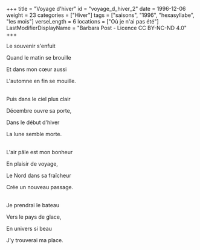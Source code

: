 +++
title = "Voyage d'hiver"
id = "voyage_d_hiver_2"
date = 1996-12-06
weight = 23
categories = ["Hiver"]
tags = ["saisons", "1996", "hexasyllabe", "les mois"]
verseLength = 6
locations = ["Où je n'ai pas été"]
LastModifierDisplayName = "Barbara Post - Licence CC BY-NC-ND 4.0"
+++

Le souvenir s'enfuit

Quand le matin se brouille

Et dans mon cœur aussi

L'automne en fin se mouille.

 \
Puis dans le ciel plus clair

Décembre ouvre sa porte,

Dans le début d'hiver

La lune semble morte.

 \
L'air pâle est mon bonheur

En plaisir de voyage,

Le Nord dans sa fraîcheur

Crée un nouveau passage.

 \
Je prendrai le bateau

Vers le pays de glace,

En univers si beau

J'y trouverai ma place.
